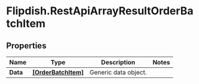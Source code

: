 # Flipdish.RestApiArrayResultOrderBatchItem

## Properties
Name | Type | Description | Notes
------------ | ------------- | ------------- | -------------
**Data** | [**[OrderBatchItem]**](OrderBatchItem.md) | Generic data object. | 


